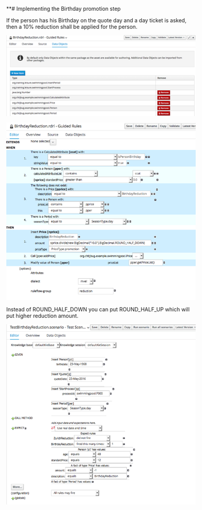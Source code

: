 **# Implementing the Birthday promotion step


If the person has his Birthday on the quote day and a day ticket is asked, then a 10% reduction shall be applied for the person.

![](BRMS/step3-8-implementation/action00.png)



![](BRMS/step3-8-implementation/action01.png)

Instead of ROUND_HALF_DOWN you can put ROUND_HALF_UP which will put higher reduction amount.

![](BRMS/step3-8-implementation/action02.png)


